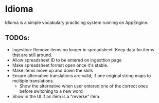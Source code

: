 # Idioma

Idioma is a simple vocabulary practicing system running on AppEngine.

## TODOs:
 - Ingestion: Remove items no longer in spreadsheet. Keep data for items that are still around.
 - Allow spreadsheet ID to be entered on ingesttion page
 - Make spreadsheet format open once it's stable.
 - Make items move up and down the slots
 - Ensure alternative translations are valid, if one original string maps to multiple translations.
   - Show the alternative when user entered one of the correct ones before switching to a new word
 - Show in the UI if an item is a "reverse" item.